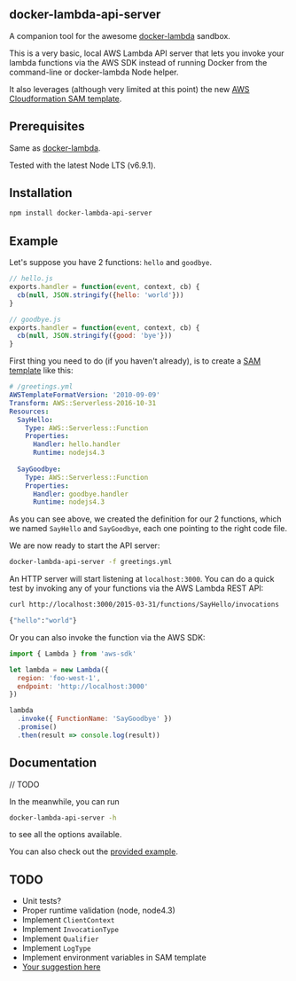 docker-lambda-api-server
------------------------

A companion tool for the awesome [docker-lambda](https://github.com/lambci/docker-lambda) sandbox.

This is a very basic, local AWS Lambda API server that lets you invoke your lambda functions via the AWS SDK instead of running Docker from the command-line or docker-lambda Node helper.

It also leverages (although very limited at this point) the new [AWS Cloudformation SAM template](https://github.com/awslabs/serverless-application-model/blob/master/versions/2016-10-31.md).   

Prerequisites
-------------

Same as [docker-lambda](https://github.com/lambci/docker-lambda#prerequisites).

Tested with the latest Node LTS (v6.9.1).

Installation
------------

```bash
npm install docker-lambda-api-server
```

Example
-------

Let's suppose you have 2 functions: `hello` and `goodbye`.

```javascript
// hello.js
exports.handler = function(event, context, cb) {
  cb(null, JSON.stringify({hello: 'world'}))
}
```

```javascript
// goodbye.js
exports.handler = function(event, context, cb) {
  cb(null, JSON.stringify({good: 'bye'}))
}
```

First thing you need to do (if you haven't already), is to create a [SAM template](https://github.com/awslabs/serverless-application-model/blob/master/versions/2016-10-31.md) like this:

```yaml
# /greetings.yml
AWSTemplateFormatVersion: '2010-09-09'
Transform: AWS::Serverless-2016-10-31
Resources:
  SayHello:
    Type: AWS::Serverless::Function
    Properties:
      Handler: hello.handler
      Runtime: nodejs4.3
 
  SayGoodbye:
    Type: AWS::Serverless::Function
    Properties:
      Handler: goodbye.handler
      Runtime: nodejs4.3
``` 

As you can see above, we created the definition for our 2 functions, which we named `SayHello` and `SayGoodbye`, each one pointing to the right code file.

We are now ready to start the API server:

```bash
docker-lambda-api-server -f greetings.yml
```

An HTTP server will start listening at `localhost:3000`. You can do a quick test by invoking any of your functions via the AWS Lambda REST API:

```bash
curl http://localhost:3000/2015-03-31/functions/SayHello/invocations

{"hello":"world"}
```

Or you can also invoke the function via the AWS SDK:

```javascript
import { Lambda } from 'aws-sdk'

let lambda = new Lambda({
  region: 'foo-west-1',
  endpoint: 'http://localhost:3000'
})

lambda
  .invoke({ FunctionName: 'SayGoodbye' })
  .promise()
  .then(result => console.log(result))
```

Documentation
-------------

// TODO

In the meanwhile, you can run 

```bash
docker-lambda-api-server -h
```

to see all the options available.

You can also check out the [provided example](/example).


TODO
----

* Unit tests?
* Proper runtime validation (node, node4.3)
* Implement `ClientContext`
* Implement `InvocationType`
* Implement `Qualifier`
* Implement `LogType`
* Implement environment variables in SAM template
* [Your suggestion here](https://github.com/luisfarzati/docker-lambda-api-server/issues/new?labels=feat-request)
